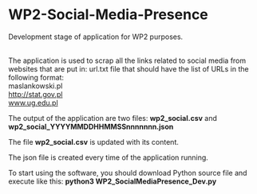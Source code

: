 # WP2-Social-Media-Presence
Development stage of application for WP2 purposes.<br/><br/>

The application is used to scrap all the links related to social media from websites that are put in:
url.txt
file that should have the list of URLs in the following format:<br/>
maslankowski.pl<br/>
http://stat.gov.pl<br/>
www.ug.edu.pl

The output of the application are two files:
<b>wp2_social.csv</b>
and
<b>wp2_social_YYYYMMDDHHMMSSnnnnnnn.json</b>

The file <b>wp2_social.csv</b> is updated with its content. 

The json file is created every time of the application running.

To start using the software, you should download Python source file and execute like this:
<b>python3 WP2_SocialMediaPresence_Dev.py</b>
